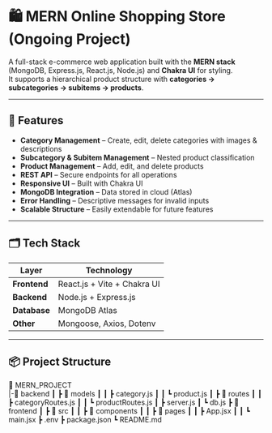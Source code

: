 # 🛍️ MERN Online Shopping Store (Ongoing Project)

A full-stack e-commerce web application built with the **MERN stack** (MongoDB, Express.js, React.js, Node.js) and **Chakra UI** for styling.  
It supports a hierarchical product structure with **categories → subcategories → subitems → products**.

---

## 🚀 Features

- **Category Management** – Create, edit, delete categories with images & descriptions
- **Subcategory & Subitem Management** – Nested product classification
- **Product Management** – Add, edit, and delete products
- **REST API** – Secure endpoints for all operations
- **Responsive UI** – Built with Chakra UI
- **MongoDB Integration** – Data stored in cloud (Atlas)
- **Error Handling** – Descriptive messages for invalid inputs
- **Scalable Structure** – Easily extendable for future features

---

## 🗂️ Tech Stack

| Layer       | Technology |
|-------------|------------|
| **Frontend** | React.js + Vite + Chakra UI |
| **Backend**  | Node.js + Express.js |
| **Database** | MongoDB Atlas |
| **Other**    | Mongoose, Axios, Dotenv |

---

## 📦 Project Structure

📂 MERN_PROJECT  
|-📂 backend
┃ ┣ 📂 models
┃ ┃ ┣ category.js
┃ ┃ ┗ product.js
┃ ┣ 📂 routes
┃ ┃ ┣ categoryRoutes.js
┃ ┃ ┗ productRoutes.js
┃ ┣ server.js
┃ ┗ db.js
┣ 📂 frontend
┃ ┣ 📂 src
┃ ┃ ┣ 📂 components
┃ ┃ ┣ 📂 pages
┃ ┃ ┣ App.jsx
┃ ┃ ┗ main.jsx
┣ .env
┣ package.json
┗ README.md


